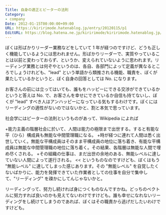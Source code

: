 ```yaml
---
Title: 自身の適正とピーターの法則
Category:
- company
Date: 2012-01-15T00:00:00+09:00
URL: https://kiririmode.hatenablog.jp/entry/20120115/p1
EditURL: https://blog.hatena.ne.jp/kiririmode/kiririmode.hatenablog.jp/atom/entry/8454420450078210516
---
```



ぼくは形ばかりリーダー業務などをしていて 1 年が経つのですけど、どうも正しく機能しているようには思われません。形ばかりリーダーで、実質やっていることは以前と変わっておらず、というか、変えられていないように思われます。リーディング業務とは何ぞやというのは、各自、各部門によって定義が異なるところでしょうけれども、"lead" という単語から類推される機能、職責を、ぼくが果たしているかというと、ぼく自身の回答としては No. になります。

お客さんの前には立ってはいても、誰もをハッピーにできる交渉ができているかというと答えは No. で、お客さんを幸せにできているか自信も持てないし、ぼくが "lead" すべき人はアンハッピーになっている気もするわけです。ぼくにはリーディングの適性がないのではないかと、割と本気で思っています。

社会学にはピーターの法則というものがあって、Wikipedia によれば
>>
+能力主義の階層社会に於いて、人間は能力の極限まで出世する。すると有能な平（ひら）構成員も無能な中間管理職になる。
+時が経つに連れて人間は悉く出世していく。無能な平構成員はそのまま平構成員の地位に落ち着き、有能な平構成員は無能な中間管理職の地位に落ち着く。その結果、各階層は無能な人間で埋め尽くされる。
+その組織の仕事は、まだ出世の余地のある、無能レベルに達していない人間によって遂行される。
<<
というものなのですけども、ぼくはもう "無能レベル" に達してしまった感じあります。その "無能レベル" を自覚したくないばかりに、能力を発揮できていた作業者としての仕事を自分で集中して、"リーディング" を疎かにしてんじゃないかと。

リーディングって、努力し続ければ身につくものなんですかね。どっちのベクトルに努力すれば良いのかも見えてないわけですけども。誰も幸せになれないリーディングをし続けてしまうのであれば、ぼくはその職責から逃げだしたいわけですけども。
